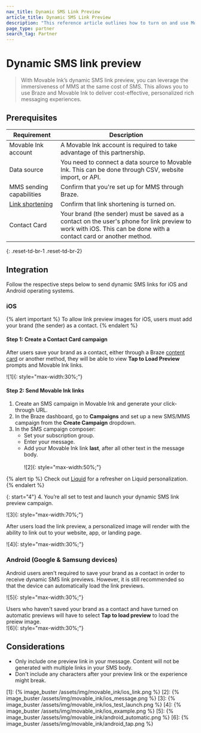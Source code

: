 ```yaml
---
nav_title: Dynamic SMS Link Preview
article_title: Dynamic SMS Link Preview
description: "This reference article outlines how to turn on and use Movable Ink's SMS link preview feature."
page_type: partner
search_tag: Partner
---
```


# Dynamic SMS link preview

> With Movable Ink’s dynamic SMS link preview, you can leverage the immersiveness of MMS at the same cost of SMS. This allows you to use Braze and Movable Ink to deliver cost-effective, personalized rich messaging experiences.

## Prerequisites

| Requirement | Description |
| --- | --- |
| Movable Ink account | A Movable Ink account is required to take advantage of this partnership. |
| Data source | You need to connect a data source to Movable Ink. This can be done through CSV, website import, or API. |
| MMS sending capabilities | Confirm that you're set up for MMS through Braze.
| [Link shortening]({{site.baseurl}}/user_guide/message_building_by_channel/sms/campaign/link_shortening/) | Confirm that link shortening is turned on. | 
| Contact Card | Your brand (the sender) must be saved as a contact on the user's phone for link preview to work with iOS. This can be done with a contact card or another method. |
{: .reset-td-br-1 .reset-td-br-2}

## Integration

Follow the respective steps below to send dynamic SMS links for iOS and Android operating systems.

### iOS

{% alert important %}
To allow link preview images for iOS, users must add your brand (the sender) as a contact.
{% endalert %}

#### Step 1: Create a Contact Card campaign

After users save your brand as a contact, either through a Braze [content card]({{site.baseurl}}/user_guide/message_building_by_channel/sms/mms/contact_card/) or another method, they will be able to view **Tap to Load Preview** prompts and Movable Ink links.

![1]{: style="max-width:30%;"}

#### Step 2: Send Movable Ink links

1. Create an SMS campaign in Movable Ink and generate your click-through URL.
2. In the Braze dashboard, go to **Campaigns** and set up a new SMS/MMS campaign from the **Create Campaign** dropdown.
3. In the SMS campaign composer:
    - Set your subscription group.
    - Enter your message.
    - Add your Movable Ink link **last**, after all other text in the message body. <br><br>![2]{: style="max-width:50%;"}

{% alert tip %}
Check out [Liquid]({{site.baseurl}}/user_guide/personalization_and_dynamic_content/liquid/using_liquid/) for a refresher on Liquid personalization.  
{% endalert %}

{: start="4"}
4. You’re all set to test and launch your dynamic SMS link preview campaign.

![3]{: style="max-width:70%;"}

After users load the link preview, a personalized image will render with the ability to link out to your website, app, or landing page.

![4]{: style="max-width:30%;"}

### Android (Google & Samsung devices)

Android users aren't required to save your brand as a contact in order to receive dynamic SMS link previews. However, it is still recommended so that the device can automatically load the link previews.

![5]{: style="max-width:30%;"}

Users who haven't saved your brand as a contact and have turned on automatic previews will have to select **Tap to load preview** to load the preiew image. <br>![6]{: style="max-width:30%;"}

## Considerations

- Only include one preview link in your message. Content will not be generated with multiple links in your SMS body. 
- Don't include any characters after your preview link or the experience might break.


[1]: {% image_buster /assets/img/movable_ink/ios_link.png %}
[2]: {% image_buster /assets/img/movable_ink/ios_message.png %}
[3]: {% image_buster /assets/img/movable_ink/ios_test_launch.png %}
[4]: {% image_buster /assets/img/movable_ink/ios_example.png %}
[5]: {% image_buster /assets/img/movable_ink/android_automatic.png %}
[6]: {% image_buster /assets/img/movable_ink/android_tap.png %}
